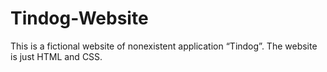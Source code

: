 # Tindog-Website

This is a fictional website of nonexistent application “Tindog”. The website is just HTML and CSS. 
